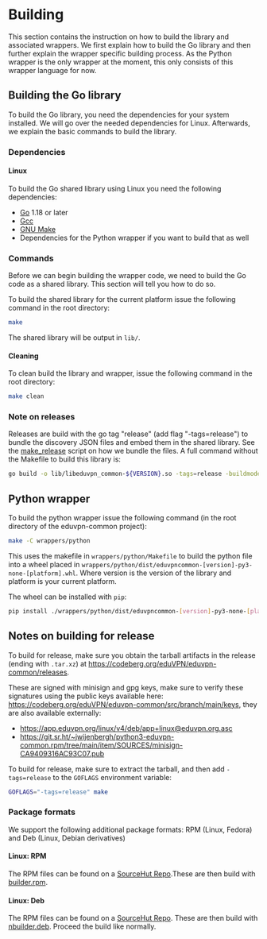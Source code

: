 # Building
This section contains the instruction on how to build the library and associated wrappers. We first explain how to build the Go library and then further explain the wrapper specific building process. As the Python wrapper is the only wrapper at the moment, this only consists of this wrapper language for now.

## Building the Go library
To build the Go library, you need the dependencies for your system installed. We will go over the needed dependencies for Linux. Afterwards, we explain the basic commands to build the library.

### Dependencies
#### Linux
To build the Go shared library using Linux you need the following dependencies:

- [Go](https://go.dev/doc/install) 1.18 or later
- [Gcc](https://gcc.gnu.org/)
- [GNU Make](https://www.gnu.org/software/make/)
- Dependencies for the Python wrapper if you want to build that as well

### Commands
Before we can begin building the wrapper code, we need to build the Go code as a shared library. This section will tell you how to do so.

To build the shared library for the current platform issue the following command in the root directory:

```bash
make
```

The shared library will be output in `lib/`.

#### Cleaning
To clean build the library and wrapper, issue the following command in the root directory:

```bash
make clean
```

### Note on releases
Releases are build with the go tag "release" (add flag "-tags=release") to bundle the discovery JSON files and embed them in the shared library. See the [make_release](https://codeberg.org/eduVPN/eduvpn-common/src/branch/main/make_release.sh) script on how we bundle the files. A full command without the Makefile to build this library is:

```bash
go build -o lib/libeduvpn_common-${VERSION}.so -tags=release -buildmode=c-shared ./exports
```

## Python wrapper

To build the python wrapper issue the following command (in the root directory of the eduvpn-common project):

```bash
make -C wrappers/python
```

This uses the makefile in `wrappers/python/Makefile` to build the python file into a wheel placed in `wrappers/python/dist/eduvpncommon-[version]-py3-none-[platform].whl`. Where version is the version of the library and platform is your current platform. 

The wheel can be installed with `pip`:

```bash
pip install ./wrappers/python/dist/eduvpncommon-[version]-py3-none-[platform].whl
```

## Notes on building for release

To build for release, make sure you obtain the tarball artifacts in the release (ending with `.tar.xz`) at <https://codeberg.org/eduVPN/eduvpn-common/releases>.

These are signed with minisign and gpg keys, make sure to verify these signatures using the public keys available here: <https://codeberg.org/eduVPN/eduvpn-common/src/branch/main/keys>, they are also available externally:
- <https://app.eduvpn.org/linux/v4/deb/app+linux@eduvpn.org.asc>
- <https://git.sr.ht/~jwijenbergh/python3-eduvpn-common.rpm/tree/main/item/SOURCES/minisign-CA9409316AC93C07.pub>

To build for release, make sure to extract the tarball, and then add `-tags=release` to the `GOFLAGS` environment variable:

```bash
GOFLAGS="-tags=release" make
```

### Package formats

We support the following additional package formats: RPM (Linux, Fedora) and Deb (Linux, Debian derivatives)

#### Linux: RPM
The RPM files can be found on a [SourceHut Repo](https://git.sr.ht/~jwijenbergh/python3-eduvpn-common.rpm).These are then build with [builder.rpm](https://codeberg.org/eduVPN/builder.rpm).

#### Linux: Deb
The RPM files can be found on a [SourceHut Repo](https://git.sr.ht/~jwijenbergh/python3-eduvpn-common.deb). These are then build with [nbuilder.deb](https://codeberg.org/eduVPN/nbuilder.deb).
Proceed the build like normally.
